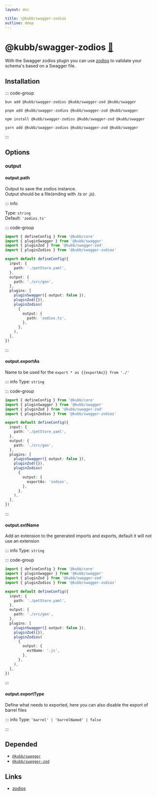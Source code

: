 ```yaml
---
layout: doc

title: \@kubb/swagger-zodios
outline: deep
---
```


# @kubb/swagger-zodios <a href="https://paka.dev/npm/@kubb/swagger-zodios@latest/api">🦙</a>

With the Swagger zodios plugin you can use [zodios](https://github.com/ecyrbe/zodios) to validate your schema's based on a Swagger file.

## Installation

::: code-group

```shell [bun <img src="/feature/bun.svg"/>]
bun add @kubb/swagger-zodios @kubb/swagger-zod @kubb/swagger
```

```shell [pnpm <img src="/feature/pnpm.svg"/>]
pnpm add @kubb/swagger-zodios @kubb/swagger-zod @kubb/swagger
```

```shell [npm <img src="/feature/npm.svg"/>]
npm install @kubb/swagger-zodios @kubb/swagger-zod @kubb/swagger
```

```shell [yarn <img src="/feature/yarn.svg"/>]
yarn add @kubb/swagger-zodios @kubb/swagger-zod @kubb/swagger
```

:::

## Options

### output

#### output.path

Output to save the zodios instance. <br/>
Output should be a file(ending with .ts or .js).

::: info

Type: `string` <br/>
Default: `'zodios.ts'`

::: code-group

```typescript [kubb.config.js]
import { defineConfig } from '@kubb/core'
import { pluginSwagger } from '@kubb/swagger'
import { pluginZod } from '@kubb/swagger-zod'
import { pluginZodios } from '@kubb/swagger-zodios'

export default defineConfig({
  input: {
    path: './petStore.yaml',
  },
  output: {
    path: './src/gen',
  },
  plugins: [
    pluginSwagger({ output: false }),
    pluginZod({}),
    pluginZodios(
      {
        output: {
          path: 'zodios.ts',
        },
      },
    ),
  ],
})
```

:::

#### output.exportAs

Name to be used for the `export * as {{exportAs}} from './'`

::: info
Type: `string` <br/>

::: code-group

```typescript [kubb.config.js]
import { defineConfig } from '@kubb/core'
import { pluginSwagger } from '@kubb/swagger'
import { pluginZod } from '@kubb/swagger-zod'
import { pluginZodios } from '@kubb/swagger-zodios'

export default defineConfig({
  input: {
    path: './petStore.yaml',
  },
  output: {
    path: './src/gen',
  },
  plugins: [
    pluginSwagger({ output: false }),
    pluginZod({}),
    pluginZodios(
      {
        output: {
          exportAs: 'zodios',
        },
      },
    ),
  ],
})
```

:::

#### output.extName

Add an extension to the generated imports and exports, default it will not use an extension

::: info
Type: `string` <br/>

::: code-group

```typescript [kubb.config.js]
import { defineConfig } from '@kubb/core'
import { pluginSwagger } from '@kubb/swagger'
import { pluginZod } from '@kubb/swagger-zod'
import { pluginZodios } from '@kubb/swagger-zodios'

export default defineConfig({
  input: {
    path: './petStore.yaml',
  },
  output: {
    path: './src/gen',
  },
  plugins: [
    pluginSwagger({ output: false }),
    pluginZod({}),
    pluginZodios(
      {
        output: {
          extName: '.js',
        },
      },
    ),
  ],
})
```

:::

#### output.exportType

Define what needs to exported, here you can also disable the export of barrel files

::: info
Type: `'barrel' | 'barrelNamed' | false` <br/>

:::

## Depended

- [`@kubb/swagger`](/plugins/swagger/)
- [`@kubb/swagger-zod`](/plugins/swagger-zod/)

## Links

- [zodios](https://github.com/ecyrbe/zodios)
